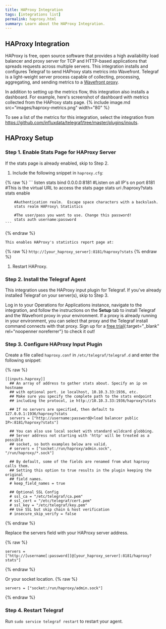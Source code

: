 ```yaml
---
title: HAProxy Integration
tags: [integrations list]
permalink: haproxy.html
summary: Learn about the HAProxy Integration.
---
```

## HAProxy Integration

HAProxy is free, open source software that provides a high availability load balancer and proxy server for TCP and HTTP-based applications that spreads requests across multiple servers.  This integration installs and configures Telegraf to send HAProxy stats metrics into Wavefront. Telegraf is a light-weight server process capable of collecting, processing, aggregating, and sending metrics to a [Wavefront proxy](https://docs.wavefront.com/proxies.html).

In addition to setting up the metrics flow, this integration also installs a dashboard. For example, here's screenshot of dashboard with metrics collected from the HAProxy stats page.
{% include image.md src="images/haproxy-metrics.png" width="80" %}



To see a list of the metrics for this integration, select the integration from <https://github.com/influxdata/telegraf/tree/master/plugins/inputs>.
## HAProxy Setup



### Step 1. Enable Stats Page for HAProxy Server

If the stats page is already enabled, skip to Step 2.

1. Include the following snippet in `haproxy.cfg`:
{% raw %}
    ```
    listen stats
        bind 0.0.0.0:8181  #Listen on all IP's on port 8181
        #This is the virtual URL to access the stats page
        stats uri /haproxy?stats
        stats enable

        #Authentication realm.  Escape space characters with a backslash.
        stats realm HAProxy\ Statistics

        #The user/pass you want to use. Change this password!
        stats auth username:password
    ```
{% endraw %}

    This enables HAProxy's statistics report page at:
{% raw %}
    ```
    http://[your_haproxy_server]:8181/haproxy?stats
    ```
{% endraw %}
    
1. Restart HAProxy.
 
### Step 2. Install the Telegraf Agent

This integration uses the HAProxy input plugin for Telegraf. If you've already installed Telegraf on your server(s), skip to Step 3.

Log in to your Operations for Applications instance, navigate to the integration, and follow the instructions on the **Setup** tab to install Telegraf and the Wavefront proxy in your environment. If a proxy is already running in your environment, you can select that proxy and the Telegraf install command connects with that proxy. Sign up for a [free trial](https://tanzu.vmware.com/observability-trial){:target="_blank" rel="noopenner noreferrer"} to check it out!

### Step 3. Configure HAProxy Input Plugin

Create a file called `haproxy.conf` in `/etc/telegraf/telegraf.d` and enter the following snippet:
{% raw %}
```
[[inputs.haproxy]]
  ## An array of address to gather stats about. Specify an ip on hostname
  ## with optional port. ie localhost, 10.10.3.33:1936, etc.
  ## Make sure you specify the complete path to the stats endpoint
  ## including the protocol, ie http://10.10.3.33:1936/haproxy?stats

  ## If no servers are specified, then default to 127.0.0.1:1936/haproxy?stats
  servers = ["http://username:password@<load balancer public IP>:8181/haproxy?stats"]

  ## You can also use local socket with standard wildcard globbing.
  ## Server address not starting with 'http' will be treated as a possible
  ## socket, so both examples below are valid.
  # servers = ["socket:/run/haproxy/admin.sock", "/run/haproxy/*.sock"]

  ## By default, some of the fields are renamed from what haproxy calls them.
  ## Setting this option to true results in the plugin keeping the original
  ## field names.
  # keep_field_names = true

  ## Optional SSL Config
  # ssl_ca = "/etc/telegraf/ca.pem"
  # ssl_cert = "/etc/telegraf/cert.pem"
  # ssl_key = "/etc/telegraf/key.pem"
  ## Use SSL but skip chain & host verification
  # insecure_skip_verify = false
```
{% endraw %}

Replace the servers field with your HAProxy server address.
{% raw %}
```
servers = ["http://[username[:password]]@[your_haproxy_server]:8181/haproxy?stats"]
```
{% endraw %}

Or your socket location.{% raw %}
```
servers = ["socket:/run/haproxy/admin.sock"]
```
{% endraw %}

### Step 4. Restart Telegraf

Run `sudo service telegraf restart` to restart your agent.



